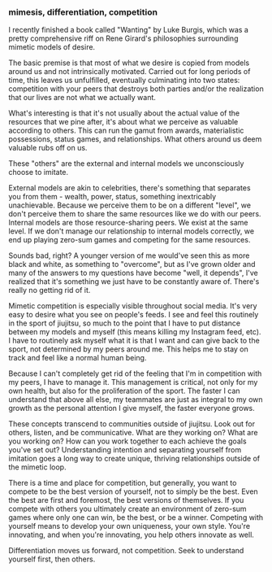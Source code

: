 ### mimesis, differentiation, competition

I recently finished a book called "Wanting" by Luke Burgis, which was a pretty comprehensive riff on Rene Girard's philosophies surrounding mimetic models of desire. 

The basic premise is that most of what we desire is copied from models around us and not intrinsically motivated. Carried out for long periods of time, this leaves us unfulfilled, eventually culminating into two states: competition with your peers that destroys both parties and/or the realization that our lives are not what we actually want. 

What's interesting is that it's not usually about the actual value of the resources that we pine after, it's about what we perceive as valuable according to others. This can run the gamut from awards, materialistic possessions, status games, and relationships. What others around us deem valuable rubs off on us.

These "others" are the external and internal models we unconsciously choose to imitate.

External models are akin to celebrities, there's something that separates you from them - wealth, power, status, something inextricably unachievable. Because we perceive them to be on a different "level", we don't perceive them to share the same resources like we do with our peers. Internal models are those resource-sharing peers. We exist at the same level. If we don't manage our relationship to internal models correctly, we end up playing zero-sum games and competing for the same resources. 

Sounds bad, right? A younger version of me would've seen this as more black and white, as something to "overcome", but as I've grown older and many of the answers to my questions have become "well, it depends", I've realized that it's something we just have to be constantly aware of. There's really no getting rid of it. 

Mimetic competition is especially visible throughout social media. It's very easy to desire what you see on people's feeds. I see and feel this routinely in the sport of jiujitsu, so much to the point that I have to put distance between my models and myself (this means killing my Instagram feed, etc). I have to routinely ask myself what it is that I want and can give back to the sport, not determined by my peers around me. This helps me to stay on track and feel like a normal human being. 

Because I can't completely get rid of the feeling that I'm in competition with my peers, I have to manage it. This management is critical, not only for my own health, but also for the proliferation of the sport. The faster I can understand that above all else, my teammates are just as integral to my own growth as the personal attention I give myself, the faster everyone grows.

These concepts transcend to communities outside of jiujitsu. Look out for others, listen, and be communicative. What are they working on? What are you working on? How can you work together to each achieve the goals you've set out? Understanding intention and separating yourself from imitation goes a long way to create unique, thriving relationships outside of the mimetic loop.

There is a time and place for competition, but generally, you want to compete to be the best version of yourself, not to simply be the best. Even the best are first and foremost, the best versions of themselves. If you compete with others you ultimately create an environment of zero-sum games where only one can win, be the best, or be a winner. Competing with yourself means to develop your own uniqueness, your own style. You're innovating, and when you're innovating, you help others innovate as well. 

Differentiation moves us forward, not competition. Seek to understand yourself first, then others. 


